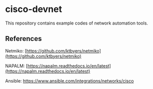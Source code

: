 # cisco-devnet

This repository contains example codes of network automation tools.

## References

Netmiko: [https://github.com/ktbyers/netmiko](https://github.com/ktbyers/netmiko)

NAPALM: [https://napalm.readthedocs.io/en/latest](https://napalm.readthedocs.io/en/latest)

Ansible: [https://www.ansible.com/integrations/networks/cisco
](https://www.ansible.com/integrations/networks/cisco
)
